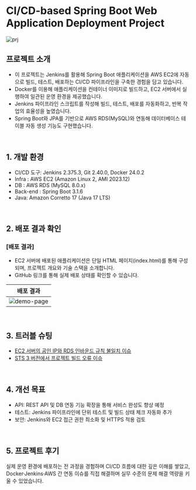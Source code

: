 # CI/CD-based Spring Boot Web Application Deployment Project

![prj](https://github.com/user-attachments/assets/4667af61-bed6-4e5d-a3e0-f7b3dd87a7fa)


## 프로젝트 소개

- 이 프로젝트는 Jenkins를 활용해 Spring Boot 애플리케이션을 AWS EC2에 자동으로 빌드, 테스트, 배포하는 CI/CD 파이프라인을 구축한 경험을 담고 있습니다.
- Docker를 이용해 애플리케이션을 컨테이너 이미지로 빌드하고, EC2 서버에서 실행하여 일관된 운영 환경을 제공했습니다.
- Jenkins 파이프라인 스크립트를 작성해 빌드, 테스트, 배포를 자동화하고, 반복 작업의 효율성을 높였습니다.
- Spring Boot와 JPA를 기반으로 AWS RDS(MySQL)와 연동해 데이터베이스 테이블 자동 생성 기능도 구현했습니다.

<br>

## 1. 개발 환경

- CI/CD 도구: Jenkins 2.375.3, Git 2.40.0, Docker 24.0.2
- Infra : AWS EC2 (Amazon Linux 2, AMI 2023.12)
- DB : AWS RDS (MySQL 8.0.x)
- Back-end : Spring Boot 3.1.6 
- Java: Amazon Corretto 17 (Java 17 LTS)
  
<br>

## 2. 배포 결과 확인

### [배포 결과]
- EC2 서버에 배포된 애플리케이션은 단일 HTML 페이지(index.html)를 통해 구성되며, 프로젝트 개요와 기술 스택을 소개합니다.
- GitHub 링크를 통해 실제 배포 상태를 확인할 수 있습니다.

| 배포 결과 |
|----------|
|![demo-page](https://github.com/user-attachments/assets/4667af61-bed6-4e5d-a3e0-f7b3dd87a7fa)|

<br>

## 3. 트러블 슈팅

- [EC2 서버의 공인 IP와 RDS 인바운드 규칙 불일치 이슈](https://github.com/SEOYEON-a/dev-demo/wiki/%ED%8A%B8%EB%9F%AC%EB%B8%94-%EC%8A%88%ED%8C%85_EC2-%EC%84%9C%EB%B2%84%EC%9D%98-%EA%B3%B5%EC%9D%B8-IP%EC%99%80-RDS-%EC%9D%B8%EB%B0%94%EC%9A%B4%EB%93%9C-%EA%B7%9C%EC%B9%99-%EB%B6%88%EC%9D%BC%EC%B9%98
)
- [STS 3 버전에서 프로젝트 빌드 오류 이슈](https://github.com/SEOYEON-a/dev-demo/wiki/%ED%8A%B8%EB%9F%AC%EB%B8%94-%EC%8A%88%ED%8C%85_STS-3-%EB%B2%84%EC%A0%84%EC%97%90%EC%84%9C-%ED%94%84%EB%A1%9C%EC%A0%9D%ED%8A%B8-%EB%B9%8C%EB%93%9C-%EC%98%A4%EB%A5%98)

<br>

## 4. 개선 목표

- API: REST API 및 DB 연동 기능 확장을 통해 서비스 완성도 향상 예정
- 테스트: Jenkins 파이프라인에 단위 테스트 및 빌드 상태 체크 자동화 추가
- 보안: Jenkins와 EC2 접근 권한 최소화 및 HTTPS 적용 검토

<br>

## 5. 프로젝트 후기

실제 운영 환경에 배포하는 전 과정을 경험하며 CI/CD 흐름에 대한 깊은 이해를 쌓았고, Docker·Jenkins·AWS 간 연동 이슈를 직접 해결하며 실무 수준의 문제 해결 역량을 키울 수 있었습니다.
